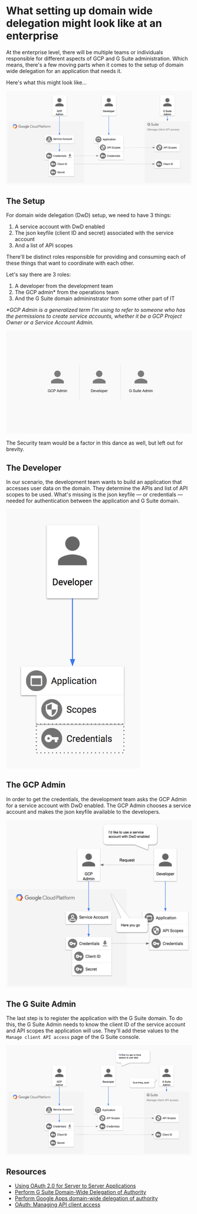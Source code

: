 # What setting up domain wide delegation might look like at an enterprise

At the enterprise level, there will be multiple teams or individuals responsible for different aspects of GCP and G Suite administration. Which means, there's a few moving parts when it comes to the setup of domain wide delegation for an application that needs it.

Here's what this might look like...

![complete]

## The Setup

For domain wide delegation (DwD) setup, we need to have 3 things:

1. A service account with DwD enabled
2. The json keyfile (client ID and secret) associated with the service account
3. And a list of API scopes

There'll be distinct roles responsible for providing and consuming each of these things that want to coordinate with each other. 

Let's say there are 3 roles: 

1. A developer from the development team
2. The GCP admin* from the operations team
3. And the G Suite domain admininstrator from some other part of IT

_*GCP Admin is a generalized term I'm using to refer to someone who has the permissions to create service accounts, whether it be a GCP Project Owner or a Service Account Admin._

![roles]

The Security team would be a factor in this dance as well, but left out for brevity.

## The Developer

In our scenario, the development team wants to build an application that accesses user data on the domain. They determine the APIs and list of API scopes to be used. What's missing is the json keyfile — or credentials — needed for authentication between the application and G Suite domain. 

![app-scopes]

## The GCP Admin

In order to get the credentials, the development team asks the GCP Admin for a service account with DwD enabled. The GCP Admin chooses a service account and makes the json keyfile available to the developers.

![service-account-request]

## The G Suite Admin

The last step is to register the application with the G Suite domain. To do this, the G Suite Admin needs to know the client ID of the service account and API scopes the application will use. They'll add these values to the `Manage client API access` page of the G Suite console.

![gsuite-admin]

## Resources
* [Using OAuth 2.0 for Server to Server Applications](https://developers.google.com/identity/protocols/OAuth2ServiceAccount)
* [Perform G Suite Domain-Wide Delegation of Authority](https://developers.google.com/admin-sdk/directory/v1/guides/delegation)
* [Perform Google Apps domain-wide delegation of authority](https://developers.google.com/+/domains/authentication/delegation)
* [OAuth: Managing API client access](https://support.google.com/a/answer/162106?hl=en)

[roles]: img/roles.png
[app-scopes]: img/app_scopes.png
[service-account-request]: img/service_account_request.png
[gsuite-admin]: img/gsuite_admin.png
[complete]: img/complete.png
